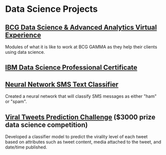 # Data Science Projects

## [BCG Data Science & Advanced Analytics Virtual Experience](https://www.theforage.com/virtual-internships/Tcz8gTtprzAS4xSoK?ref=sdTWCZYMLpp9k5w7g)

Modules of what it is like to work at BCG GAMMA as they help their clients using data science.

## [IBM Data Science Professional Certificate](https://github.com/shpatrickguo/datascience-projects/tree/main/IBM%20Data%20Science%20Professional%20Certificate)

## [Neural Network SMS Text Classifier](https://github.com/shpatrickguo/datascience-projects/tree/main/Neural%20Network%20SMS%20Text%20Classifier)

Created a neural network that will classify SMS messages as either "ham" or "spam".

## [Viral Tweets Prediction Challenge](https://github.com/shpatrickguo/bitgrit/tree/main/Viral%20Tweets%20Prediction%20Challenge) ($3000 prize data science competition)

Developed a classifier model to predict the virality level of each tweet based on attributes such as tweet content, media attached to the tweet, and date/time published.
